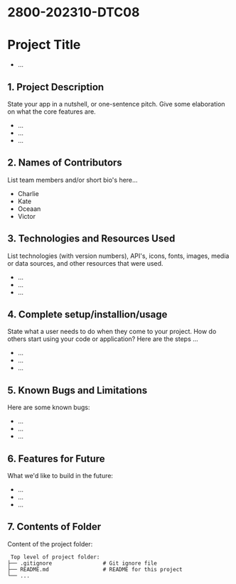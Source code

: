 # 2800-202310-DTC08

# Project Title
* ...
## 1. Project Description
State your app in a nutshell, or one-sentence pitch. Give some elaboration on what the core features are.  
* ...
* ...
* ...

## 2. Names of Contributors
List team members and/or short bio's here... 
* Charlie
* Kate
* Oceaan
* Victor

	
## 3. Technologies and Resources Used
List technologies (with version numbers), API's, icons, fonts, images, media or data sources, and other resources that were used.
* ...
* ...
* ...


## 4. Complete setup/installion/usage
State what a user needs to do when they come to your project.  How do others start using your code or application?
Here are the steps ...
* ...
* ...
* ...


## 5. Known Bugs and Limitations
Here are some known bugs:
* ...
* ...
* ...


## 6. Features for Future
What we'd like to build in the future:
* ...
* ...
* ...
	
## 7. Contents of Folder
Content of the project folder:

```
 Top level of project folder: 
├── .gitignore                # Git ignore file
├── README.md                 # README for this project
└── ...